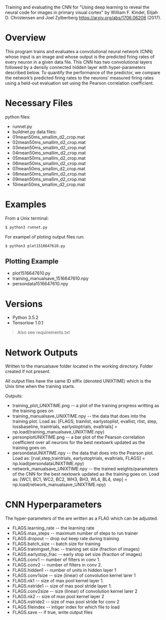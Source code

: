 Training and evaluating the CNN for "Using deep learning to reveal the neural code for images in primary visual cortex" by William F. Kindel, Elijah D. Christensen and Joel Zylberberg https://arxiv.org/abs/1706.06208 (2017).

# Overview

This program trains and evaluates a convolutional neural network (CNN) whose input is an image and whose output is the predicted firing rates of every neuron in a given data file. This CNN has two convolutional layers followed by a densily connected hidden layer with hyper-parameters described below. To quantify the performance of the predictor, we compare the network’s predicted firing rates to the neurons’ measured firing rates using a held-out evaluation set using  the Pearson correlation coefficient.

# Necessary Files

python files:
- runnet.py
- buildnet.py
data files:
- 01mean50ms_smallim_d2_crop.mat
- 02mean50ms_smallim_d2_crop.mat
- 03mean50ms_smallim_d2_crop.mat
- 04mean50ms_smallim_d2_crop.mat
- 05mean50ms_smallim_d2_crop.mat
- 06mean50ms_smallim_d2_crop.mat
- 07mean50ms_smallim_d2_crop.mat
- 08mean50ms_smallim_d2_crop.mat
- 09mean50ms_smallim_d2_crop.mat
- 10mean50ms_smallim_d2_crop.mat

# Examples

From a Unix terminal:
```bash
$ python3 runnet.py
```
For exampel of ploting output files run:
```bash
$ python3 plot1516647610.py
```

## Plotting Example
- plot1516647610.py
- training_manualsave_1516647610.npy
- persondata1516647610.npy


# Versions

- Python 3.5.2
- Tensorlow 1.0.1
> Also see requirements.txt


# Network Outputs

Written to the manualsave folder located in the working directory. Folder created if not present.

All output files have the same ID siffix (denoted UNIXTIME) which is the Unix time when the training starts.

Outputs:
- training_plot_UNIXTIME.png -- a plot of the training progress writting as the training goes on
- training_manualsave_UNIXTIME.npy -- the data that does into the training plot. 
    Load as: [FLAGS, trainlist, earlystoplist, evallist, rlist, step, lossbaseline, traintrials, earlystoptrials, evaltrials] = np.load(training_manualsave_UNIXTIME.npy)
- personplotUNIXTIME.png -- a bar plot of the Pearson correlation coefficient over all neurons for the best nextowrk updated as the training goes on.  
- persondataUNIXTIME.npy -- the data that does into the Pearson plot.
    Load as: [rval,step,traintrials, earlystoptrials, evaltrials, FLAGS] = np.load(persondataUNIXTIME.npy)
- network_manualsave_UNIXTIME.npy -- the trained weights/parameters of the CNN for the best nextowrk updated as the training goes on.
    Load as: [WC1, BC1, WC2, BC2, WH3, BH3, WL4, BL4, step] = np.load(network_manualsave_UNIXTIME.npy)


# CNN Hyperparameters

The hyper-parameters of the are written as a FLAG which can be adjusted.

- FLAGS.learning_rate -- the learning rate
- FLAGS.max_steps -- maximum number of steps to run trainer
- FLAGS.dropout -- drop out keep rate during training
- FLAGS.batch_size -- batch size for training
- FLAGS.trainingset_frac -- training set size (fraction of images)
- FLAGS.earlystop_frac -- early stop set size (fraction of images)
- FLAGS.conv1 -- number of filters in conv 1.
- FLAGS.conv2 -- number of filters in conv 2.
- FLAGS.hidden1 -- number of units in hidden layer 1
- FLAGS.conv1size -- size (linear) of convolution kernel larer 1
- FLAGS.nk1 -- size of max pool kernel layer 1.
- FLAGS.nstride1 -- size of max pool stride layer 1.
- FLAGS.conv2size -- size (linear) of convolution kernel larer 2
- FLAGS.nk2 -- size of max pool kernel layer 2
- FLAGS.nstride2 -- size of max pool stride for conv 2
- FLAGS.fileindex -- intiger index for which file to load 
- FLAGS.save -- if true, write output files
